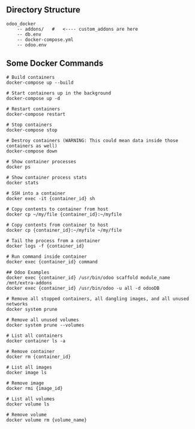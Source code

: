 ## Directory Structure

    odoo_docker
    	-- addons/   #   <---- custom_addons are here
    	-- db.env
    	-- docker-compose.yml
    	-- odoo.env
	


## Some Docker Commands
    
    # Build containers
	docker-compose up --build
		
    # Start containers up in the background
	docker-compose up -d

	# Restart containers
	docker-compose restart

    # Stop containers
    docker-compose stop
    
    # Destroy containers (WARNING: This could mean data inside those containers as well)
    docker-compose down
    
    # Show container processes
    docker ps
    
    # Show container process stats
    docker stats
    
    # SSH into a container
    docker exec -it {container_id} sh
    
    # Copy contents to container from host
    docker cp ~/my/file {container_id}:~/myfile
    
    # Copy contents from container to host
    docker cp {container_id}:~/myfile ~/my/file
    
    # Tail the process from a container
    docker logs -f {container_id}
    
    # Run command inside container
    docker exec {container_id} command
    
    ## Odoo Examples
    docker exec {container_id} /usr/bin/odoo scaffold module_name /mnt/extra-addons
    docker exec {container_id} /usr/bin/odoo -u all -d odooDB
    
    # Remove all stopped containers, all dangling images, and all unused networks
    docker system prune
    
    # Remove all unused volumes
    docker system prune --volumes
    
    # List all containers
    docker container ls -a
    
    # Remove container
    docker rm {container_id}
    
    # List all images
    docker image ls
    
    # Remove image
    docker rmi {image_id}
    
    # List all volumes
    docker volume ls
    
    # Remove volume
    docker volume rm {volume_name}
    
